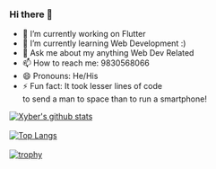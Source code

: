 ### Hi there 👋


<!--**xybercommander/xybercommander** is a ✨ _special_ ✨ repository because its `README.md` (this file) appears on your GitHub profile.-->

- 🔭 I’m currently working on Flutter
- 🌱 I’m currently learning Web Development :)
- 💬 Ask me about my anything Web Dev Related
- 📫 How to reach me: 9830568066
- 😄 Pronouns: He/His
- ⚡ Fun fact: It took lesser lines of code<br> to send a man to space than to run a smartphone!

[![Xyber's github stats](https://github-readme-stats.vercel.app/api?username=xybercommander&show_icons=true&theme=dark)](https://github.com/anuraghazra/github-readme-stats)
<br><br>
[![Top Langs](https://github-readme-stats.vercel.app/api/top-langs/?username=xybercommander&theme=dracula)](https://github.com/anuraghazra/github-readme-stats)
<br><br>
[![trophy](https://github-profile-trophy.vercel.app/?username=xybercommander&theme=onedark)](https://github.com/ryo-ma/github-profile-trophy)
